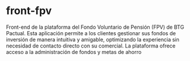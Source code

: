 # front-fpv
Front-end de la plataforma del Fondo Voluntario de Pensión (FPV) de BTG Pactual. Esta aplicación permite a los clientes gestionar sus fondos de inversión de manera intuitiva y amigable, optimizando la experiencia sin necesidad de contacto directo con su comercial. La plataforma ofrece acceso a la administración de fondos y metas de ahorro
